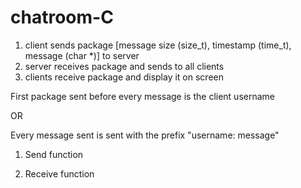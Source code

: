 # chatroom-C

1. client sends package [message size (size_t), timestamp (time_t), message (char *)] to server
2. server receives package and sends to all clients
3. clients receive package and display it on screen

First package sent before every message is the client username

OR 

Every message sent is sent with the prefix "username: message"


1. Send function

2. Receive function 